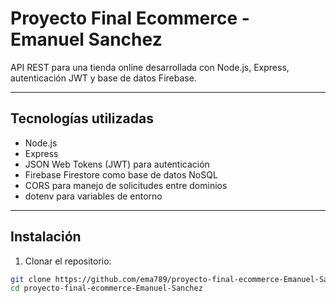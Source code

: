 # Proyecto Final Ecommerce - Emanuel Sanchez

API REST para una tienda online desarrollada con Node.js, Express, autenticación JWT y base de datos Firebase.

---

## Tecnologías utilizadas

- Node.js
- Express
- JSON Web Tokens (JWT) para autenticación
- Firebase Firestore como base de datos NoSQL
- CORS para manejo de solicitudes entre dominios
- dotenv para variables de entorno

---

## Instalación

1. Clonar el repositorio:

```bash
git clone https://github.com/ema789/proyecto-final-ecommerce-Emanuel-Sanchez.git
cd proyecto-final-ecommerce-Emanuel-Sanchez
